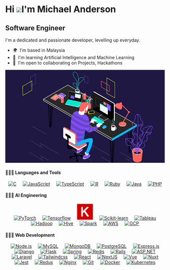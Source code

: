 Hi ![](https://user-images.githubusercontent.com/18350557/176309783-0785949b-9127-417c-8b55-ab5a4333674e.gif)I'm Michael Anderson
==========================================================================================================================================

Software Engineer
-------------------

I'm a dedicated and passionate developer, levelling up everyday.

* 🌍  I'm based in Malaysia
* 🧠  I'm learning Artificial Intelligence and Machine Learning
* 🤝  I'm open to collaborating on Projects, Hackathons

![News24](news24.gif)

#### 👨🏻‍💻 Languages and Tools <br />
<div align="center">
<a href="https://www.cprogramming.com/" target="_blank" style="margin: 8px"><img src="https://profilinator.rishav.dev/skills-assets/c-original.svg" alt="C" height="50" /></a>
<a href="https://www.javascript.com/" target="_blank" style="margin: 8px"><img src="https://www.svgrepo.com/show/349419/javascript.svg" alt="JavaScript" height="50" /></a>
<a href="https://www.typescriptlang.org/" target="_blank" style="margin: 8px"><img src="https://www.svgrepo.com/show/349540/typescript.svg" alt="TypeScript" height="50" /></a>
<a href="" target="_blank" style="margin: 8px"><img src="https://www.svgrepo.com/show/306639/r.svg" alt="R" height="50" /></a>
<a href="" target="_blank" style="margin: 8px"><img src="https://www.svgrepo.com/show/452095/ruby.svg" alt="Ruby" height="50" /></a>
<a href="https://www.java.com/" target="_blank" style="margin: 8px"><img src="https://www.svgrepo.com/show/452234/java.svg" alt="Java" height="50" /></a>  
<a href="" target="_blank" style="margin: 8px"><img src="https://www.svgrepo.com/show/452088/php.svg" alt="PHP" height="50" /></a>
</div>


#### 👨🏻‍💻 AI Engineering <br />
<div align="center">
<a href="" target="_blank" style="margin: 8px"><img src="https://www.svgrepo.com/show/354240/pytorch.svg" alt="PyTorch" height="50" /></a>
<a href="" target="_blank" style="margin: 8px"><img src="https://www.svgrepo.com/show/354440/tensorflow.svg" alt="Tensorflow" height="50" /></a>
<a href="" target="_blank" style="margin: 8px"><img src="./keras.png" alt="Keras" height="50" /></a>
<a href="" target="_blank" style="margin: 8px"><img src="https://www.svgrepo.com/show/473778/scikitlearn.svg" alt="Scikit-learn" height="50" /></a>
<a href="https://www.tableau.com/" target="_blank" style="margin: 8px"><img src="https://www.svgrepo.com/show/354428/tableau-icon.svg" alt="Tableau" height="50" /></a>
<a href="" target="_blank" style="margin: 8px"><img src="https://www.svgrepo.com/show/353851/hadoop.svg" alt="Hadoop" height="50" /></a>
<a href="" target="_blank" style="margin: 8px"><img src="https://www.svgrepo.com/show/329948/apachehive.svg" alt="Hive" height="50" /></a>
<a href="" target="_blank" style="margin: 8px"><img src="https://www.svgrepo.com/show/372952/spark.svg" alt="Spark" height="50" /></a>
<a href="https://aws.amazon.com/" target="_blank" style="margin: 8px"><img src="https://www.svgrepo.com/show/448266/aws.svg" alt="AWS" height="50" /></a>  
<a href="https://cloud.google.com/" target="_blank" style="margin: 8px"><img src="https://www.svgrepo.com/show/353805/google-cloud.svg" alt="GCP" height="50" /></a>  
</div>


#### 👨🏻‍💻 Web Development <br />

<div align="center">
<a href="https://nodejs.org/" target="_blank" style="margin: 8px"><img src="https://www.svgrepo.com/show/354119/nodejs-icon.svg" alt="Node.js" height="50" /></a>
<a href="https://www.mysql.com/" target="_blank" style="margin: 8px"><img src="https://www.svgrepo.com/show/303251/mysql-logo.svg" alt="MySQL" height="50" /></a>  
<a href="https://www.mongodb.com/" target="_blank" style="margin: 8px"><img src="https://www.svgrepo.com/show/331488/mongodb.svg" alt="MongoDB" height="50" /></a>  
<a href="https://www.postgresql.org/" target="_blank" style="margin: 8px"><img src="https://profilinator.rishav.dev/skills-assets/postgresql-original-wordmark.svg" alt="PostgreSQL" height="50" /></a>  
<a href="https://expressjs.com/" target="_blank" style="margin: 8px"><img src="https://profilinator.rishav.dev/skills-assets/express-original-wordmark.svg" alt="Express.js" height="50" /></a>  
<a href="https://www.djangoproject.com/" target="_blank" style="margin: 8px"><img src="https://www.svgrepo.com/show/353657/django-icon.svg" alt="Django" height="50" /></a>  
<a href="" target="_blank" style="margin: 8px"><img src="https://www.svgrepo.com/show/508915/flask.svg" alt="Flask" height="50" /></a>
<a href="https://docs.spring.io/spring-framework/docs/3.0.x/reference/expressions.html#:~:text=The%20Spring%20Expression%20Language%20(SpEL,and%20basic%20string%20templating%20functionality." target="_blank" style="margin: 8px"><img src="https://www.svgrepo.com/show/354380/spring-icon.svg" alt="Spring" height="50" /></a>
<a href="https://redis.io/" target="_blank" style="margin: 8px"><img src="https://www.svgrepo.com/show/303460/redis-logo.svg" alt="Redis" height="50" /></a> 
<a href="" target="_blank" style="margin: 8px"><img src="https://www.svgrepo.com/show/354252/rails.svg" alt="Rails" height="50" /></a>
<a href="" target="_blank" style="margin: 8px"><img src="https://www.svgrepo.com/show/55835/asp-file-format-symbol.svg" alt="ASP.NET" height="50" /></a>
<a href="" target="_blank" style="margin: 8px"><img src="https://www.svgrepo.com/show/353985/laravel.svg" alt="Laravel" height="50" /></a> 
<a href="" target="_blank" style="margin: 8px"><img src="https://www.svgrepo.com/show/354431/tailwindcss-icon.svg" alt="Tailwindcss" height="50" /></a> 
<a href="https://reactjs.org/" target="_blank" style="margin: 8px"><img src="https://www.svgrepo.com/show/452092/react.svg" alt="React" height="50" /></a>
<a href="https://nextjs.org/" target="_blank" style="margin: 8px"><img src="https://www.svgrepo.com/show/354112/nextjs.svg" alt="NextJS" height="50" /></a> 
<a href="" target="_blank" style="margin: 8px"><img src="https://www.svgrepo.com/show/452130/vue.svg" alt="Vue" height="50" /></a> 
<a href="" target="_blank" style="margin: 8px"><img src="https://www.svgrepo.com/show/369464/nuxtjs.svg" alt="Nuxt" height="50" /></a> 
<a href="https://www.jestjs.io/" target="_blank" style="margin: 8px"><img src="https://www.svgrepo.com/show/373700/jest.svg" alt="Jest" height="50" /></a>   
<a href="https://redux.js.org/" target="_blank" style="margin: 8px"><img src="https://www.svgrepo.com/show/303557/redux-logo.svg" alt="Redux" height="50" /></a>  
<a href="" target="_blank" style="margin: 8px"><img src="https://www.svgrepo.com/show/303554/nginx-logo.svg" alt="Nginx" height="50" /></a>
<a href="https://github.com/" target="_blank" style="margin: 8px"><img src="https://www.svgrepo.com/show/452210/git.svg" alt="Git" height="50" /></a>  
<a href="https://www.docker.com/" target="_blank" style="margin: 8px"><img src="https://www.svgrepo.com/show/452192/docker.svg" alt="Docker" height="50" /></a>
<a href="https://kubernetes.io/" target="_blank" style="margin: 8px"><img src="https://www.svgrepo.com/show/448233/kubernetes.svg" alt="Kubernetes" height="50" /></a>  
</div>

<!-- ------------------- -->

<!-- <p align="center">
  <a href="michael.anthoney.anderson@gmail.com" target="_blank" style="margin: 8px" style="margin: 10px"rel="noopener noreferrer"><img src="https://www.svgrepo.com/show/381000/new-logo-gmail.svg"  width="60" /></a>
  &nbsp;&nbsp;
  <a href="https://t.me/bubblebuddy-ai" target="_blank" style="margin: 8px" style="margin: 10px"rel="noopener noreferrer"><img src="https://www.svgrepo.com/show/452115/telegram.svg"  width="60" /></a>
  &nbsp;&nbsp;
  <a href="https://web.whatsapp.com/" target="_blank" style="margin: 8px" style="margin: 10px"rel="noopener noreferrer"><img src="https://www.svgrepo.com/show/382712/whatsapp-whats-app.svg"  width="60" /></a>
  &nbsp;&nbsp;
  <a href="https://discordapp.com/users/1282562843908112418" target="_blank" style="margin: 8px" style="margin: 10px"rel="noopener noreferrer"><img src="https://www.svgrepo.com/show/343548/discord-communication-interaction-message-network.svg"  width="60" /></a>
  &nbsp;&nbsp;
  <a href="https://www.skype.com/" target="_blank" style="margin: 8px" style="margin: 10px"rel="noopener noreferrer"><img src="https://www.svgrepo.com/show/452100/skype.svg"  width="60" /></a>
</p> -->
